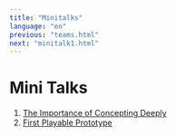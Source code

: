 ```yaml
---
title: "Minitalks"
language: "en"
previous: "teams.html"
next: "minitalk1.html"
---
```


# Mini Talks

1. [The Importance of Concepting Deeply](minitalk1.html)
1. [First Playable Prototype](#first-playable-prototype)
